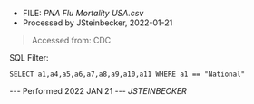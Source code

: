 - FILE: _PNA Flu Mortality USA.csv_
- Processed by JSteinbecker, 2022-01-21
> Accessed from: CDC

SQL Filter:
```
SELECT a1,a4,a5,a6,a7,a8,a9,a10,a11 WHERE a1 == "National"
```
--- Performed 2022 JAN 21
--- *JSTEINBECKER*
